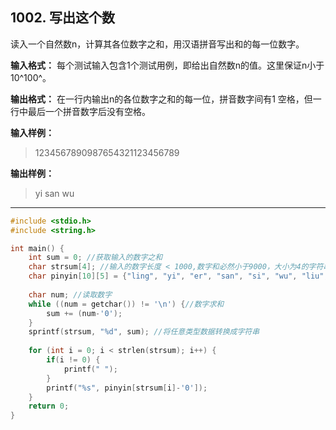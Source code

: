 ## 1002. 写出这个数
读入一个自然数n，计算其各位数字之和，用汉语拼音写出和的每一位数字。

**输入格式：** 每个测试输入包含1个测试用例，即给出自然数n的值。这里保证n小于10^100^。

**输出格式：** 在一行内输出n的各位数字之和的每一位，拼音数字间有1 空格，但一行中最后一个拼音数字后没有空格。

**输入样例：**
>1234567890987654321123456789

**输出样例：**
>yi san wu

---
```c
#include <stdio.h>
#include <string.h>

int main() {
	int sum = 0; //获取输入的数字之和 
	char strsum[4]; //输入的数字长度 < 1000,数字和必然小于9000，大小为4的字符串即能存放 
	char pinyin[10][5] = {"ling", "yi", "er", "san", "si", "wu", "liu", "qi", "ba", "jiu"};
	
	char num; //读取数字 
	while ((num = getchar()) != '\n') {//数字求和 
		sum += (num-'0');
	}
	sprintf(strsum, "%d", sum); //将任意类型数据转换成字符串  
	
	for (int i = 0; i < strlen(strsum); i++) {
		if(i != 0) {
			printf(" ");
		}
		printf("%s", pinyin[strsum[i]-'0']);
	}
	return 0;
} 
```